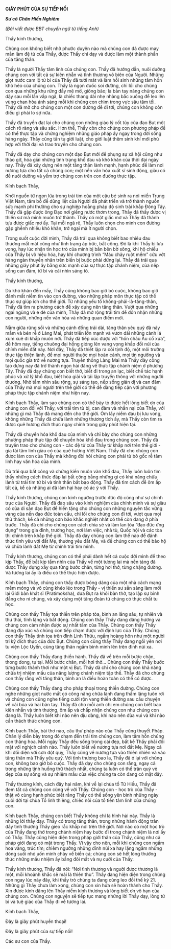 ﻿**GIÂY PHÚT CỦA SỰ TIẾP NỐI**

***Sư cô Chân Hiến Nghiêm***

*(Bài viết được BBT chuyển ngữ từ tiếng Anh)*

Thầy kính thương, 

Chúng con không biết nhờ phước duyên nào mà chúng con đã được may mắn làm đệ tử của Thầy, được Thầy chỉ dạy và được làm một thành phần của tăng thân.

Thầy là người Thầy tâm linh của chúng con. Thầy đã hướng dẫn, nuôi dưỡng chúng con với tất cả sự kiên nhẫn và tình thương vô biên của Người. Những giọt nước cam lộ từ bi của Thầy đã tưới mát và làm hồi sinh những tâm hồn khô héo của chúng con. Thầy là ngọn đuốc soi đường, chỉ lối cho chúng con qua những khu rừng đầy mê mờ, giông bão; là bàn tay nâng chúng con dậy sau mỗi lần vấp ngã, là chiếc thang dài nhẹ nhàng bắc xuống để leo lên vùng chan hòa ánh sáng mỗi khi chúng con chìm trong vực sâu tăm tối. Thầy đã mở cho chúng con một con đường để đi tới, chúng con không còn điều gì phải lo sợ nữa.

Thầy đã truyền đạt lại cho chúng con những giáo lý cốt tủy của đạo Bụt một cách rõ ràng và sâu sắc. Hơn thế, Thầy còn cho chúng con phương pháp để có thể thực tập và chứng nghiệm những giáo pháp ấy ngay trong đời sống hàng ngày. Thầy cũng tân tu giới luật, cho giới luật thêm sinh khí mới phù hợp với thời đại và trao truyền cho chúng con.

Thầy đã dạy cho chúng con một đạo Bụt mới để phụng sự xã hội cũng như tháo gỡ, hóa giải những tình trạng khổ đau và khó khăn của thời đại ngày nay. Thầy đã xây dựng nên một tăng thân lành mạnh, hạnh phúc để làm nơi nương tựa cho tất cả chúng con; một nền văn hóa xuất sĩ sinh động, giàu có để nuôi dưỡng và yểm trợ chúng con trên con đường thực tập.

Kính bạch Thầy, 

Khởi nguồn từ ngọn lửa trong trái tim của một cậu bé sinh ra nơi miền Trung Việt Nam, tâm bồ đề dũng liệt của Người đã phát triển và trở thành nguồn sức mạnh phi thường cho sự nghiệp hoằng pháp độ sinh trải khắp Đông Tây. Thầy đã gặp được ông Đạo nơi giếng nước thơm trong, Thầy đã thấy được vị thiền sư mà mình muốn trở thành. Thầy có một giấc mơ và Thầy đã thành tựu được giấc mơ ấy. Tại mỗi ngã rẽ, Thầy luôn chọn cho mình con đường gập ghềnh nhiều khó khăn, trở ngại mà ít người chọn.

Trong suốt cuộc đời mình, Thầy đã trải qua không biết bao nhiêu đau thương mất mát cũng như tình trạng áp bức, bất công. Đó là khi Thầy bị lưu vong, hay lúc nhận tin học trò của mình bị bắn bên bờ sông, khi hộ chiếu của Thầy bị vô hiệu hóa, hay khi chương trình “Máu chảy ruột mềm” cứu vớt hàng ngàn thuyền nhân trên biển bị buộc phải dừng lại. Thầy đã trải qua những giây phút ấy bằng sức mạnh của sự thực tập chánh niệm, của nếp sống can đảm, từ bi và cái nhìn sáng tỏ.

Thầy kính thương, 

Dù khó khăn đến mấy, Thầy cũng không bao giờ bỏ cuộc, không bao giờ đánh mất niềm tin vào con đường, vào những pháp môn thực tập có thể thực sự giúp ích cho thế giới. Từ những yếu tố không-phải-là-tăng-thân, Thầy đã tìm ra phương cách để xây dựng nên tăng thân. Vượt qua những ngại ngùng và e dè của mình, Thầy đã mở rộng trái tim để đón nhận những con người, những nền văn hóa và những quan điểm mới.

Nằm giữa rừng sồi và những cánh đồng trải dài, tăng thân yêu quý đã nảy mầm và bén rễ ở Làng Mai, phát triển lớn mạnh và vươn dài những cành lá xum xuê đi khắp muôn nơi. Thầy đã tiếp xúc được với “hồn châu Âu cổ xưa”, để hôm nay, tiếng chuông đại hồng gióng lên vang vọng khắp đồi núi của chính miền đất này. Nơi đây, Thầy đã thiết lập ra cõi tịnh độ, một môi trường thực tập thiện lành, để mọi người thuộc mọi hoàn cảnh, mọi tín ngưỡng và mọi quốc gia trở về nương tựa. Truyền thống Làng Mai mà Thầy dày công tạo dựng nay đã trở thành ngọn hải đăng về thực tập chánh niệm ở phương Tây. Thầy đã dạy chúng con biết thở, biết đi trong an lạc, biết chế tác hạnh phúc và xử lý khổ đau, biết hòa giải và tái lập truyền thông với những người thương. Nhờ tầm nhìn sâu rộng, sự sáng tạo, nếp sống giản dị và can đảm của Thầy mà mọi người trên thế giới có thể dễ dàng tiếp cận với phương pháp thực tập chánh niệm như hiện nay. 

Kính bạch Thầy, làm sao chúng con có thể bày tỏ được hết lòng biết ơn của chúng con đối với Thầy, với trái tim từ bi, can đảm và nhẫn nại của Thầy, với những gì mà Thầy đã mang đến cho thế giới. Ôm lấy niềm đau bị lưu vong, không những Thầy đã chữa lành những thương tích ấy, mà Thầy còn tìm ra được quê hương đích thực ngay chính trong giây phút hiện tại.

Thầy đã chuyển hóa khổ đau của mình và chỉ bày cho chúng con những phương pháp thực tập để chuyển hóa khổ đau trong chúng con. Thầy đã truyền trao cho chúng con - các đệ tử của Thầy từ khắp nơi trên thế giới - gia tài tâm linh giàu có của quê hương Việt Nam. Thầy đã cho chúng con được làm con của Thầy mà không đòi hỏi chúng con phải từ bỏ gốc rễ tâm linh hay văn hóa của mình. 

Dù trải qua bất công và chứng kiến muôn vàn khổ đau, Thầy luôn luôn tìm thấy những cách thức đáp lại bất công bằng những gì có khả năng chữa lành từ trái tim từ bi và tinh thần bất bạo động. Thầy đã tìm cách để ôm ấp tất cả, kể cả những ai đã làm hại hay có ác ý với Thầy. 

Thầy kính thương, chúng con kính ngưỡng trước đức độ cũng như sự chính trực của Người. Thầy đã đào sâu vào kinh nghiệm của chính mình và sự giàu có của di sản đạo Bụt để hiến tặng cho chúng con những nguyên tắc vững vàng của nền đạo đức toàn cầu, chỉ lối cho chúng con đi tới, vượt qua mọi thử thách, kể cả những cơn bão khắc nghiệt nhất có thể còn đang ở phía trước. Thầy đã chỉ cho chúng con cách chia sẻ và làm lan tỏa “đạo đức ứng dụng” trong gia đình, trường học, nơi làm việc, nhà tù, Quốc hội và các tòa thị chính trên khắp thế giới. Thầy đã dạy chúng con làm thế nào để đánh thức tình yêu với đất Mẹ, thương yêu đất Mẹ, và để chúng con có thể bảo hộ và chữa lành đất Mẹ từ chính trái tim mình. 

Thầy kính thương, chúng con có thể phải dành hết cả cuộc đời mình để theo kịp Thầy, để bắt kịp tầm nhìn của Thầy về một tương lai mà nền tảng đã được Thầy dựng xây qua từng bước chân, từng hơi thở, từng chặng đường. Và tương lai ấy là điều có thể thực hiện được. 

Kính bạch Thầy, chúng con thấy được bóng dáng của một nhà cách mạng mềm mỏng và vô cùng khéo léo trong Thầy - vị thiền sư sẵn sàng làm mới lại Giới bản khất sĩ (Pratimoksha), đưa Bụt ra khỏi bàn thờ, tạo lập sự bình đẳng cho ni chúng, và xây dựng một tăng đoàn tứ chúng có thực chất tu học.

Chúng con thấy Thầy tọa thiền trên pháp tòa, bình an lắng sâu, tự nhiên và thư thái, tĩnh lặng và bất động. Chúng con thấy Thầy đang dâng hương và chúng con cảm nhận được sự nhất tâm của Thầy. Chúng con thấy Thầy đang địa xúc và chúng con tiếp chạm được với định lực của Thầy. Chúng con thấy Thầy tĩnh tọa trên đỉnh Linh Thứu, ngắm hoàng hôn như một người tri kỷ đích thực của đức Bụt. Chúng con cũng thấy Thầy đang ngồi yên nơi tu viện Lộc Uyển, cùng tăng thân ngắm bình minh lên trên đỉnh núi xa. 

Chúng con thấy Thầy đang thiền hành. Thầy đã về trên mỗi bước chân, thong dong, tự tại. Mỗi bước chân, mỗi hơi thở… Chúng con thấy Thầy bước từng bước thảnh thơi như một vị Bụt. Thầy đã chỉ cho chúng con khả năng chữa trị nhiệm mầu của năng lượng chánh niệm tập thể. Thầy đã cho chúng con thấy rằng với tăng thân, bình an là điều hoàn toàn có thể có được. 

Chúng con thấy Thầy đang cho pháp thoại trong thiền đường. Chúng con nghe những giọt nước mắt có công năng chữa lành đang thầm lặng tuôn rơi và chúng con cũng nghe tiếng cười rộn vang thiền đường sau câu chuyện về cái búa và hai bàn tay. Thầy đã cho mỗi anh chị em chúng con biết bao kiên nhẫn và tình thương, ôm ấp và chấp nhận chúng con như chúng con đang là. Thầy luôn biết khi nào nên dịu dàng, khi nào nên đùa vui và khi nào cần thách thức chúng con. 

Kính bạch Thầy, bài thơ nào, câu thư pháp nào của Thầy cũng thuyết Pháp. Chân lý diễn bày trong đó chạm đến trái tim chúng con, làm tâm hồn chúng con thăng hoa. Mỗi ngày Thầy đều sống trong cái đẹp, bất kể Thầy phải đối mặt với nghịch cảnh nào. Thầy luôn biết về nương tựa nơi đất Mẹ. Ngay cả khi đối diện với cơn đột quỵ, Thầy cũng về nương tựa vào thiên nhiên và vào tăng thân mà Thầy yêu quý. Với tình thương bao la, Thầy đã ở lại với chúng con, không bao giờ bỏ cuộc. Thầy đã dạy cho chúng con rằng, ngay cả trong những tình huống thử thách nhất, chúng ta luôn có thể trân quý vẻ đẹp của sự sống và sự nhiệm mầu của việc chúng ta còn đang có mặt đây. 

Thầy thương kính, cách đây hai năm, khi về lại chùa tổ Từ Hiếu, Thầy đã đem tất cả chúng con cùng về với Thầy. Chúng con - học trò của Thầy - thật vô cùng hạnh phúc biết rằng Thầy có thể sống yên bình những ngày cuối đời tại chùa Tổ linh thiêng, chiếc nôi của tổ tiên tâm linh của chúng con.

Kính bạch Thầy, chúng con biết Thầy không chỉ là hình hài này. Thầy là những lời thầy dạy. Thầy có trong tăng thân, trong những hành động tràn đầy tình thương Thầy gieo rắc khắp nơi trên thế giới. Nơi nào có một học trò của Thầy đang thở trong chánh niệm hay bước đi trong chánh niệm là nơi ấy có Thầy. Thầy cũng hiện diện trong pháp giới thân của Thầy, cũng như cả pháp giới đang có mặt trong Thầy. Vì vậy cho nên, mỗi khi chúng con ngắm hoa vàng, trúc tím; chiêm ngưỡng những đỉnh núi xa hay lặng ngắm những dòng suối nhỏ uốn mình chảy về biển cả; chúng con sẽ hết lòng thưởng thức những mầu nhiệm ấy bằng đôi mắt và nụ cười của Thầy. 

Thầy kính thương, Thầy đã nói: “Nơi tình thương và người được thương là một, mỗi khoảnh khắc sẽ mãi là thiên thu”. Thầy đang hiện diện trong chúng con ngay lúc này đây, khi thầy trò chúng ta đang cùng leo đồi thế kỷ 21. Những gì Thầy chưa làm xong, chúng con xin hứa sẽ hoàn thành cho Thầy. Xin được kính dâng lên Thầy niềm kính thương và lòng biết ơn vô hạn của chúng con. Chúng con nguyện sẽ tiếp tục mang những lời Thầy dạy, lòng từ bi và tuệ giác của Thầy đi về tương lai. 

Kính bạch Thầy,

Đây là giây phút huyền thoại!

Đây là giây phút của sự tiếp nối!

Các sư con của Thầy. 

